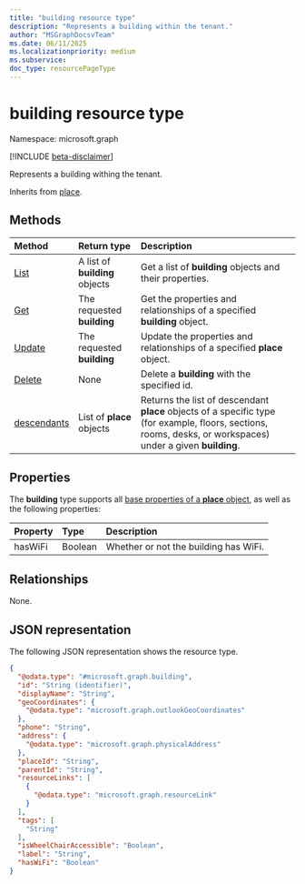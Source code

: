 ```yaml
---
title: "building resource type"
description: "Represents a building within the tenant."
author: "MSGraphDocsvTeam"
ms.date: 06/11/2025
ms.localizationpriority: medium
ms.subservice:
doc_type: resourcePageType
---
```


# building resource type

Namespace: microsoft.graph

[!INCLUDE [beta-disclaimer](../../includes/beta-disclaimer.md)]

Represents a building withing the tenant.

Inherits from [place](../resources/place.md).

## Methods
|Method|Return type|Description|
|:---|:---|:---|
|[List](../api/building-list.md)|A list of **building** objects |Get a list of **building** objects and their properties.|
|[Get](../api/building-get.md)|The requested **building** |Get the properties and relationships of a specified **building** object.|
|[Update](../api/building-update.md)|The requested **building** |Update the properties and relationships of a specified **place** object. |
|[Delete](../api/building-delete.md)|None|Delete a **building** with the specified id.|
|[descendants](../api/building-descendants.md)|List of **place** objects |Returns the list of descendant **place** objects of a specific type (for example, floors, sections, rooms, desks, or workspaces) under a given **building**.|

## Properties

The **building** type supports all [base properties of a **place** object](./place.md#base-properties), as well as the following properties:

|Property |Type |Description |
|:--|:--|:--|
|hasWiFi |Boolean |Whether or not the building has WiFi. |

## Relationships
None.

## JSON representation
The following JSON representation shows the resource type.
<!-- {
  "blockType": "resource",
  "keyProperty": "id",
  "@odata.type": "microsoft.graph.building",
  "baseType": "microsoft.graph.place",
  "openType": false
}
-->
``` json
{
  "@odata.type": "#microsoft.graph.building",
  "id": "String (identifier)",
  "displayName": "String",
  "geoCoordinates": {
    "@odata.type": "microsoft.graph.outlookGeoCoordinates"
  },
  "phone": "String",
  "address": {
    "@odata.type": "microsoft.graph.physicalAddress"
  },
  "placeId": "String",
  "parentId": "String",
  "resourceLinks": [
    {
      "@odata.type": "microsoft.graph.resourceLink"
    }
  ],
  "tags": [
    "String"
  ],
  "isWheelChairAccessible": "Boolean",
  "label": "String",
  "hasWiFi": "Boolean"
}
```

